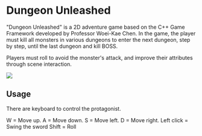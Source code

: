 # Dungeon Unleashed

"Dungeon Unleashed" is a 2D adventure game based on the C++ Game Framework developed by Professor Woei-Kae Chen. In the game, the player must kill all monsters in various dungeons to enter the next dungeon, step by step, until the last dungeon and kill BOSS.

Players must roll to avoid the monster's attack, and improve their attributes through scene interaction.

![](https://github.com/evan901010/NTUT_OOP-LAB_110-2/blob/8ac62513dc72dc05e868b79b2ad57e470db07ff6/icon.jpg)


## Usage

There are keyboard to control the protagonist.

W = Move up.
A = Move down.
S = Move left.
D = Move right.
Left click = Swing the sword
Shift = Roll

